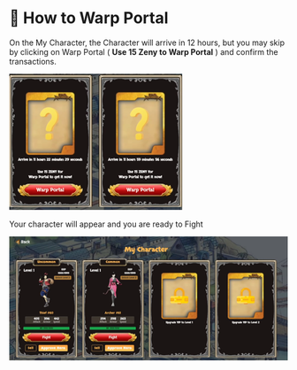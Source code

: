 # 🔄 How to Warp Portal

On the My Character, the Character will arrive in 12 hours, but you may skip by clicking on Warp Portal ( **Use 15 Zeny to Warp Portal** ) and confirm the transactions.

![](<../.gitbook/assets/image (7).png>)

Your character will appear and you are ready to Fight

![](<../.gitbook/assets/image (14).png>)
